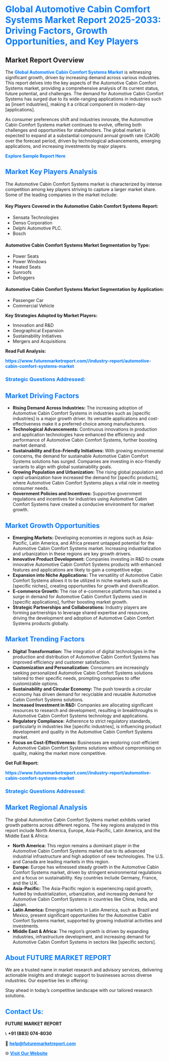 <h1 style="color: #007BFF;">Global Automotive Cabin Comfort Systems Market Report 2025-2033: Driving Factors, Growth Opportunities, and Key Players</h1>

<section id="overview">
<h2>Market Report Overview</h2>
<p>The <a href="https://www.futuremarketreport.com//industry-report/automotive-cabin-comfort-systems-market" style="color: #007BFF; text-decoration: none;"><strong>Global Automotive Cabin Comfort Systems Market</strong></a> is witnessing significant growth, driven by increasing demand across various industries. This report delves into the key aspects of the Automotive Cabin Comfort Systems market, providing a comprehensive analysis of its current status, future potential, and challenges. The demand for Automotive Cabin Comfort Systems has surged due to its wide-ranging applications in industries such as [insert industries], making it a critical component in modern-day [applications].</p>
<p>As consumer preferences shift and industries innovate, the Automotive Cabin Comfort Systems market continues to evolve, offering both challenges and opportunities for stakeholders. The global market is expected to expand at a substantial compound annual growth rate (CAGR) over the forecast period, driven by technological advancements, emerging applications, and increasing investments by major players.</p>
</section>

<section id="overview">
<p><a href="https://www.futuremarketreport.com//request-sample/reportId=62457" style="color: #007BFF; text-decoration: none;"><strong>Explore Sample Report Here</strong></a></p>
</section>

<section id="key-players">
<h2 style="color: #007BFF;">Market Key Players Analysis</h2>
<p>The Automotive Cabin Comfort Systems market is characterized by intense competition among key players striving to capture a larger market share. Some of the leading companies in the market include:</p>
<h4>Key Players Covered in the Automotive Cabin Comfort Systems Report:</h4>
<ul><li>Sensata Technologies</li><li>Denso Corporation</li><li>Delphi Automotive PLC.</li><li>Bosch</li></ul>
<h4>Automotive Cabin Comfort Systems Market Segmentation by Type:</h4>
<ul><li>Power Seats</li><li>Power Windows</li><li>Heated Seats</li><li>Sunroofs</li><li>Defoggers</li></ul>

<h4>Automotive Cabin Comfort Systems Market Segmentation by Application:</h4>
<ul><li>Passenger Car</li><li>Commercial Vehicle</li></ul>
<p><strong>Key Strategies Adopted by Market Players:</strong></p>
<ul>
<li>Innovation and R&D</li>
<li>Geographical Expansion</li>
<li>Sustainability Initiatives</li>
<li>Mergers and Acquisitions</li>
</ul>
</section>

<section>
<p><strong>Read Full Analysis: </strong></p><a href="https://www.futuremarketreport.com//industry-report/automotive-cabin-comfort-systems-market" style="color: #007BFF; text-decoration: none;"><strong>https://www.futuremarketreport.com//industry-report/automotive-cabin-comfort-systems-market</strong></a>
<h3 style="color: #007BFF;">Strategic Questions Addressed:</h3>
</section>

<section id="driving-factors">
<h2 style="color: #007BFF;">Market Driving Factors</h2>
<ul>
<li><strong>Rising Demand Across Industries:</strong> The increasing adoption of Automotive Cabin Comfort Systems in industries such as [specific industries] is a major growth driver. Its versatile applications and cost-effectiveness make it a preferred choice among manufacturers.</li>
<li><strong>Technological Advancements:</strong> Continuous innovations in production and application technologies have enhanced the efficiency and performance of Automotive Cabin Comfort Systems, further boosting market demand.</li>
<li><strong>Sustainability and Eco-Friendly Initiatives:</strong> With growing environmental concerns, the demand for sustainable Automotive Cabin Comfort Systems solutions has surged. Companies are investing in eco-friendly variants to align with global sustainability goals.</li>
<li><strong>Growing Population and Urbanization:</strong> The rising global population and rapid urbanization have increased the demand for [specific products], where Automotive Cabin Comfort Systems plays a vital role in meeting consumer needs.</li>
<li><strong>Government Policies and Incentives:</strong> Supportive government regulations and incentives for industries using Automotive Cabin Comfort Systems have created a conducive environment for market growth.</li>
</ul>
</section>

<section id="growth-opportunities">
<h2 style="color: #007BFF;">Market Growth Opportunities</h2>
<ul>
<li><strong>Emerging Markets:</strong> Developing economies in regions such as Asia-Pacific, Latin America, and Africa present untapped potential for the Automotive Cabin Comfort Systems market. Increasing industrialization and urbanization in these regions are key growth drivers.</li>
<li><strong>Innovative Product Development:</strong> Companies investing in R&D to create innovative Automotive Cabin Comfort Systems products with enhanced features and applications are likely to gain a competitive edge.</li>
<li><strong>Expansion into Niche Applications:</strong> The versatility of Automotive Cabin Comfort Systems allows it to be utilized in niche markets such as [specific niches], creating opportunities for growth and diversification.</li>
<li><strong>E-commerce Growth:</strong> The rise of e-commerce platforms has created a surge in demand for Automotive Cabin Comfort Systems used in [specific applications], further boosting market growth.</li>
<li><strong>Strategic Partnerships and Collaborations:</strong> Industry players are forming partnerships to leverage shared expertise and resources, driving the development and adoption of Automotive Cabin Comfort Systems products globally.</li>
</ul>
</section>

<section id="trending-factors">
<h2 style="color: #007BFF;">Market Trending Factors</h2>
<ul>
<li><strong>Digital Transformation:</strong> The integration of digital technologies in the production and distribution of Automotive Cabin Comfort Systems has improved efficiency and customer satisfaction.</li>
<li><strong>Customization and Personalization:</strong> Consumers are increasingly seeking personalized Automotive Cabin Comfort Systems solutions tailored to their specific needs, prompting companies to offer customizable options.</li>
<li><strong>Sustainability and Circular Economy:</strong> The push towards a circular economy has driven demand for recyclable and reusable Automotive Cabin Comfort Systems solutions.</li>
<li><strong>Increased Investment in R&D:</strong> Companies are allocating significant resources to research and development, resulting in breakthroughs in Automotive Cabin Comfort Systems technology and applications.</li>
<li><strong>Regulatory Compliance:</strong> Adherence to strict regulatory standards, particularly in industries like [specific industries], is influencing product development and quality in the Automotive Cabin Comfort Systems market.</li>
<li><strong>Focus on Cost-Effectiveness:</strong> Businesses are exploring cost-efficient Automotive Cabin Comfort Systems solutions without compromising on quality, making the market more competitive.</li>
</ul>
</section>

<section>
<p><strong>Get Full Report: </strong></p><a href="https://www.futuremarketreport.com//industry-report/automotive-cabin-comfort-systems-market" style="color: #007BFF; text-decoration: none;"><strong>https://www.futuremarketreport.com//industry-report/automotive-cabin-comfort-systems-market</strong></a>
<h3 style="color: #007BFF;">Strategic Questions Addressed:</h3>
</section>


<section id="regional-analysis">
<h2 style="color: #007BFF;">Market Regional Analysis</h2>
<p>The global Automotive Cabin Comfort Systems market exhibits varied growth patterns across different regions. The key regions analyzed in this report include North America, Europe, Asia-Pacific, Latin America, and the Middle East & Africa:</p>
<ul>
<li><strong>North America:</strong> This region remains a dominant player in the Automotive Cabin Comfort Systems market due to its advanced industrial infrastructure and high adoption of new technologies. The U.S. and Canada are leading markets in this region.</li>
<li><strong>Europe:</strong> Europe has witnessed steady growth in the Automotive Cabin Comfort Systems market, driven by stringent environmental regulations and a focus on sustainability. Key countries include Germany, France, and the U.K.</li>
<li><strong>Asia-Pacific:</strong> The Asia-Pacific region is experiencing rapid growth, fueled by industrialization, urbanization, and increasing demand for Automotive Cabin Comfort Systems in countries like China, India, and Japan.</li>
<li><strong>Latin America:</strong> Emerging markets in Latin America, such as Brazil and Mexico, present significant opportunities for the Automotive Cabin Comfort Systems market, supported by growing industrial activities and investments.</li>
<li><strong>Middle East & Africa:</strong> The region’s growth is driven by expanding industries, infrastructure development, and increasing demand for Automotive Cabin Comfort Systems in sectors like [specific sectors].</li>
</ul>
</section>

<footer>
<h2 style="color: #007BFF;">About FUTURE MARKET REPORT</h2>
<p>We are a trusted name in market research and advisory services, delivering actionable insights and strategic support to businesses across diverse industries. Our expertise lies in offering:</p>

<p>Stay ahead in today’s competitive landscape with our tailored research solutions.</p>

<h2 style="color: #007BFF;">Contact Us:</h2>
<p><strong>FUTURE MARKET REPORT</strong></p>
<p>📞 <strong>+91 (883) 074-8030</strong></p>
<p>📧 <strong><a href="mailto:help@futuremarketreport.com" style="color: #007BFF;">help@futuremarketreport.com</a></strong></p>
<p>🌐 <strong><a href="https://www.futuremarketreport.com/" style="color: #007BFF;">Visit Our Website</a></strong></p>
</footer>